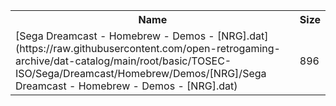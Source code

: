 <table>
<tr><th>Name</th><th>Size</th></tr>
<tr><td>
[Sega Dreamcast - Homebrew - Demos - [NRG].dat](https://raw.githubusercontent.com/open-retrogaming-archive/dat-catalog/main/root/basic/TOSEC-ISO/Sega/Dreamcast/Homebrew/Demos/[NRG]/Sega Dreamcast - Homebrew - Demos - [NRG].dat)
</td><td>896</td></tr>
</table>
